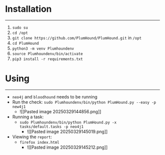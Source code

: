 # Installation
---
1. `sudo su`
2. `cd /opt`
3. `git clone https://github.com/PlumHound/PlumHound.git` in `/opt`
4. `cd PlumHound`
5. `python3 -m venv Plumhoundenv`
6. `source Plumhoundenv/bin/activate`
7. `pip3 install -r requirements.txt`

# Using
---
- `neo4j` and `bloodhound` needs to be running
- Run the check: `sudo Plumhoundenv/bin/python PlumHound.py --easy -p new4j1`
	- ![[Pasted image 20250329144856.png]]
- Running a task:
	- `sudo Plumhoundenv/bin/python PlumHound.py -x tasks/default.tasks -p neo4j1`
		- ![[Pasted image 20250329145019.png]]
- Viewing the `report`:
	- `firefox index.html`
		- ![[Pasted image 20250329145212.png]]